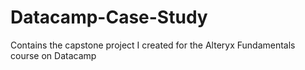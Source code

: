 # Datacamp-Case-Study
Contains the capstone project I created for the Alteryx Fundamentals course on Datacamp
